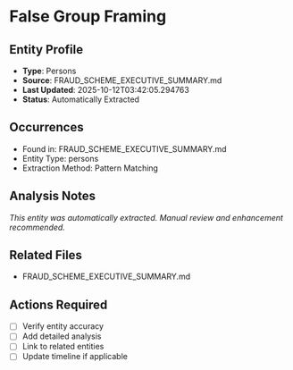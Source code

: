 # False Group Framing

## Entity Profile
- **Type**: Persons
- **Source**: FRAUD_SCHEME_EXECUTIVE_SUMMARY.md
- **Last Updated**: 2025-10-12T03:42:05.294763
- **Status**: Automatically Extracted

## Occurrences
- Found in: FRAUD_SCHEME_EXECUTIVE_SUMMARY.md
- Entity Type: persons
- Extraction Method: Pattern Matching

## Analysis Notes
*This entity was automatically extracted. Manual review and enhancement recommended.*

## Related Files
- FRAUD_SCHEME_EXECUTIVE_SUMMARY.md

## Actions Required
- [ ] Verify entity accuracy
- [ ] Add detailed analysis
- [ ] Link to related entities
- [ ] Update timeline if applicable
